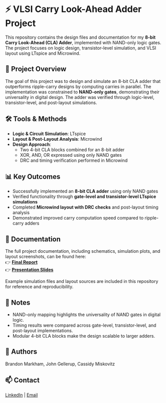 # ⚡ VLSI Carry Look-Ahead Adder Project

This repository contains the design files and documentation for my **8-bit Carry Look-Ahead (CLA) Adder**, implemented with NAND-only logic gates. The project focuses on logic design, transistor-level simulation, and VLSI layout using LTspice and Microwind.

## 📄 Project Overview
The goal of this project was to design and simulate an 8-bit CLA adder that outperforms ripple-carry designs by computing carries in parallel. The implementation was constrained to **NAND-only gates**, demonstrating their universality in digital design. The adder was verified through logic-level, transistor-level, and post-layout simulations.

## 🛠 Tools & Methods
- **Logic & Circuit Simulation**: LTspice  
- **Layout & Post-Layout Analysis**: Microwind  
- **Design Approach**:
  - Two 4-bit CLA blocks combined for an 8-bit adder  
  - XOR, AND, OR expressed using only NAND gates  
  - DRC and timing verification performed in Microwind  

## 📊 Key Outcomes
- Successfully implemented an **8-bit CLA adder** using only NAND gates  
- Verified functionality through **gate-level and transistor-level LTspice simulations**  
- Completed **Microwind layout with DRC checks** and post-layout timing analysis  
- Demonstrated improved carry computation speed compared to ripple-carry adders  

## 📄 Documentation
The full project documentation, including schematics, simulation plots, and layout screenshots, can be found here:  
👉 [**Final Report**](./docs/EE4352_VLSI_Final_Project.pdf)  
👉 [**Presentation Slides**](./docs/VLSI_PRESENTATION.pptx)  

Example simulation files and layout sources are included in this repository for reference and reproducibility.

## 🔖 Notes
- NAND-only mapping highlights the universality of NAND gates in digital logic.  
- Timing results were compared across gate-level, transistor-level, and post-layout implementations.  
- Modular 4-bit CLA blocks make the design scalable to larger adders.  

## 📝 Authors
Brandon Markham, John Gellerup, Cassidy Miskovitz  

## 📫 Contact
[LinkedIn](https://www.linkedin.com/) | [Email](mailto:youremail@example.com)

